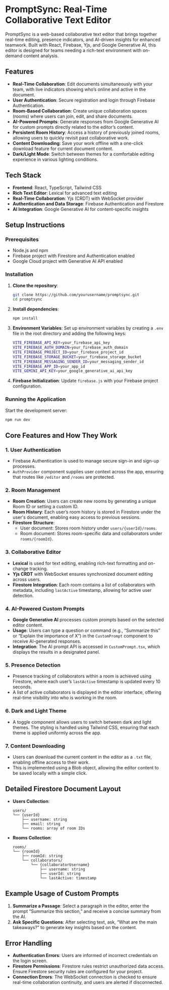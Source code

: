 
# PromptSync: Real-Time Collaborative Text Editor

PromptSync is a web-based collaborative text editor that brings together real-time editing, presence indicators, and AI-driven insights for enhanced teamwork. Built with React, Firebase, Yjs, and Google Generative AI, this editor is designed for teams needing a rich-text environment with on-demand content analysis.

## Features

- **Real-Time Collaboration**: Edit documents simultaneously with your team, with live indicators showing who’s online and active in the document.
- **User Authentication**: Secure registration and login through Firebase Authentication.
- **Room-Based Collaboration**: Create unique collaboration spaces (rooms) where users can join, edit, and share documents.
- **AI-Powered Prompts**: Generate responses from Google Generative AI for custom prompts directly related to the editor’s content.
- **Persistent Room History**: Access a history of previously joined rooms, allowing users to quickly revisit past collaborative work.
- **Content Downloading**: Save your work offline with a one-click download feature for current document content.
- **Dark/Light Mode**: Switch between themes for a comfortable editing experience in various lighting conditions.

## Tech Stack

- **Frontend**: React, TypeScript, Tailwind CSS
- **Rich Text Editor**: Lexical for advanced text editing
- **Real-Time Collaboration**: Yjs (CRDT) with WebSocket provider
- **Authentication and Data Storage**: Firebase Authentication and Firestore
- **AI Integration**: Google Generative AI for content-specific insights


## Setup Instructions

### Prerequisites

- Node.js and npm
- Firebase project with Firestore and Authentication enabled
- Google Cloud project with Generative AI API enabled

### Installation

1. **Clone the repository**:
   ```bash
   git clone https://github.com/yourusername/promptsync.git
   cd promptsync
   ```

2. **Install dependencies**:
   ```bash
   npm install
   ```

3. **Environment Variables**: Set up environment variables by creating a `.env` file in the root directory and adding the following keys:
   ```bash
   VITE_FIREBASE_API_KEY=your_firebase_api_key
   VITE_FIREBASE_AUTH_DOMAIN=your_firebase_auth_domain
   VITE_FIREBASE_PROJECT_ID=your_firebase_project_id
   VITE_FIREBASE_STORAGE_BUCKET=your_firebase_storage_bucket
   VITE_FIREBASE_MESSAGING_SENDER_ID=your_messaging_sender_id
   VITE_FIREBASE_APP_ID=your_app_id
   VITE_GEMINI_API_KEY=your_google_generative_ai_api_key
   ```

4. **Firebase Initialization**: Update `firebase.js` with your Firebase project configuration.

### Running the Application

Start the development server:
   ```bash
   npm run dev
   ```

## Core Features and How They Work

### 1. **User Authentication**
   - Firebase Authentication is used to manage secure sign-in and sign-up processes.
   - `AuthProvider` component supplies user context across the app, ensuring that routes like `/editor` and `/rooms` are protected.

### 2. **Room Management**
   - **Room Creation**: Users can create new rooms by generating a unique Room ID or setting a custom ID.
   - **Room History**: Each user’s room history is stored in Firestore under the user's document, enabling easy access to previous sessions.
   - **Firestore Structure**:
     - User document: Stores room history under `users/{userId}/rooms`.
     - Room document: Stores room-specific data and collaborators under `rooms/{roomId}`.

### 3. **Collaborative Editor**
   - **Lexical** is used for text editing, enabling rich-text formatting and on-change tracking.
   - **Yjs CRDT** with WebSocket ensures synchronized document editing across users.
   - **Firestore Integration**: Each room contains a list of collaborators with metadata, including `lastActive` timestamp, allowing for active user detection.
   
### 4. **AI-Powered Custom Prompts**
   - **Google Generative AI** processes custom prompts based on the selected editor content.
   - **Usage**: Users can type a question or command (e.g., “Summarize this” or “Explain the importance of X”) in the `CustomPrompt` component to receive AI-generated responses.
   - **Integration**: The AI prompt API is accessed in `CustomPrompt.tsx`, which displays the results in a designated panel.

### 5. **Presence Detection**
   - Presence tracking of collaborators within a room is achieved using Firestore, where each user’s `lastActive` timestamp is updated every 10 seconds.
   - A list of active collaborators is displayed in the editor interface, offering real-time visibility into who is working in the room.

### 6. **Dark and Light Theme**
   - A toggle component allows users to switch between dark and light themes. The styling is handled using Tailwind CSS, ensuring that each theme is applied uniformly across the app.

### 7. **Content Downloading**
   - Users can download the current content in the editor as a `.txt` file, enabling offline access to their work.
   - This is implemented using a Blob object, allowing the editor content to be saved locally with a simple click.

## Detailed Firestore Document Layout

- **Users Collection**: 
  ```
  users/
  └── {userId}
      ├── username: string
      ├── email: string
      └── rooms: array of room IDs
  ```

- **Rooms Collection**:
  ```
  rooms/
  └── {roomId}
      ├── roomId: string
      └── collaborators/
          └── {collaboratorUsername}
              ├── username: string
              ├── userId: string
              └── lastActive: timestamp
  ```

## Example Usage of Custom Prompts

1. **Summarize a Passage**: Select a paragraph in the editor, enter the prompt “Summarize this section,” and receive a concise summary from the AI.
2. **Ask Specific Questions**: After selecting text, ask, “What are the main takeaways?” to generate key insights based on the content.

## Error Handling

- **Authentication Errors**: Users are informed of incorrect credentials on the login screen.
- **Firestore Permissions**: Firestore rules restrict unauthorized data access. Ensure Firestore security rules are configured for your project.
- **Connection Errors**: The WebSocket connection is checked to ensure real-time collaboration continuity, and users are alerted if disconnected.
